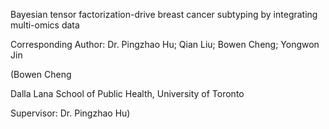 
Bayesian tensor factorization-drive breast cancer subtyping by integrating multi-omics data


Corresponding Author: Dr. Pingzhao Hu;  Qian Liu; Bowen Cheng; Yongwon Jin


(Bowen Cheng 

Dalla Lana School of Public Health, University of Toronto

Supervisor: Dr. Pingzhao Hu)





